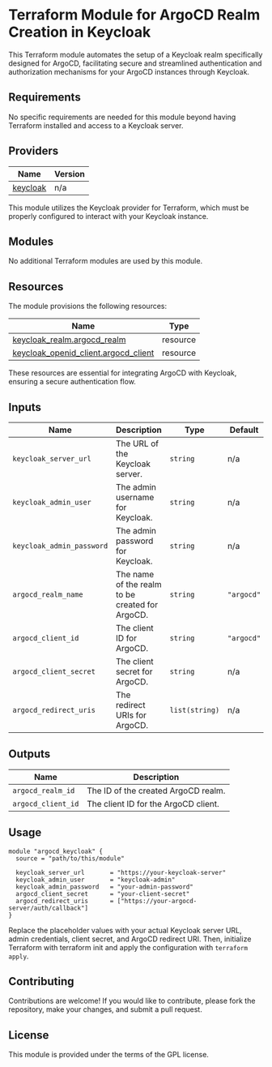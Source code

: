 # Terraform Module for ArgoCD Realm Creation in Keycloak

This Terraform module automates the setup of a Keycloak realm specifically designed for ArgoCD, facilitating secure and streamlined authentication and authorization mechanisms for your ArgoCD instances through Keycloak.

## Requirements

No specific requirements are needed for this module beyond having Terraform installed and access to a Keycloak server.

## Providers

| Name | Version |
|------|---------|
| [keycloak](#provider_keycloak) | n/a |

This module utilizes the Keycloak provider for Terraform, which must be properly configured to interact with your Keycloak instance.

## Modules

No additional Terraform modules are used by this module.

## Resources

The module provisions the following resources:

| Name | Type |
|------|------|
| [keycloak_realm.argocd_realm](https://registry.terraform.io/providers/hashicorp/keycloak/latest/docs/resources/realm) | resource |
| [keycloak_openid_client.argocd_client](https://registry.terraform.io/providers/hashicorp/keycloak/latest/docs/resources/openid_client) | resource |

These resources are essential for integrating ArgoCD with Keycloak, ensuring a secure authentication flow.

## Inputs

| Name | Description | Type | Default | Required |
|------|-------------|------|---------|:--------:|
| `keycloak_server_url` | The URL of the Keycloak server. | `string` | n/a | yes |
| `keycloak_admin_user` | The admin username for Keycloak. | `string` | n/a | yes |
| `keycloak_admin_password` | The admin password for Keycloak. | `string` | n/a | yes |
| `argocd_realm_name` | The name of the realm to be created for ArgoCD. | `string` | `"argocd"` | no |
| `argocd_client_id` | The client ID for ArgoCD. | `string` | `"argocd"` | no |
| `argocd_client_secret` | The client secret for ArgoCD. | `string` | n/a | yes |
| `argocd_redirect_uris` | The redirect URIs for ArgoCD. | `list(string)` | n/a | yes |

## Outputs

| Name | Description |
|------|-------------|
| `argocd_realm_id` | The ID of the created ArgoCD realm. |
| `argocd_client_id` | The client ID for the ArgoCD client. |

## Usage

```hcl
module "argocd_keycloak" {
  source = "path/to/this/module"

  keycloak_server_url       = "https://your-keycloak-server"
  keycloak_admin_user       = "keycloak-admin"
  keycloak_admin_password   = "your-admin-password"
  argocd_client_secret      = "your-client-secret"
  argocd_redirect_uris      = ["https://your-argocd-server/auth/callback"]
}
```

Replace the placeholder values with your actual Keycloak server URL, admin credentials, client secret, and ArgoCD redirect URI. Then, initialize Terraform with terraform init and apply the configuration with `terraform apply`.

## Contributing

Contributions are welcome! If you would like to contribute, please fork the repository, make your changes, and submit a pull request.

## License

This module is provided under the terms of the GPL license.